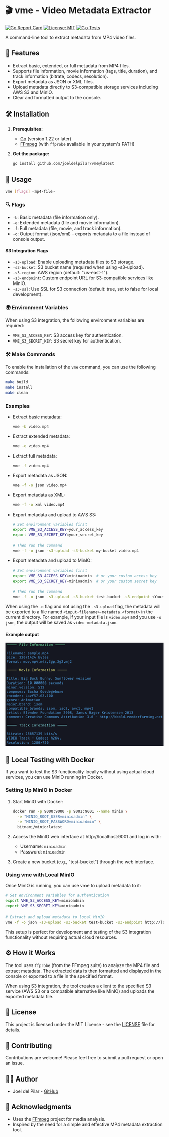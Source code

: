 # 🎬 vme - Video Metadata Extractor

[![Go Report Card](https://goreportcard.com/badge/github.com/joeldelpilar/vme)](https://goreportcard.com/report/github.com/joeldelpilar/vme)
[![License: MIT](https://img.shields.io/badge/License-MIT-yellow.svg)](https://opensource.org/licenses/MIT)
[![Go Tests](https://img.shields.io/github/actions/workflow/status/joeldelpilar/vme/go-tests.yml?branch=main&label=tests)](https://github.com/joeldelpilar/vme/actions/workflows/go-tests.yml)

A command-line tool to extract metadata from MP4 video files.

## 🌟 Features

*   Extract basic, extended, or full metadata from MP4 files.
*   Supports file information, movie information (tags, title, duration), and track information (bitrate, codecs, resolution).
*   Export metadata as JSON or XML files.
*   Upload metadata directly to S3-compatible storage services including AWS S3 and MinIO.
*   Clear and formatted output to the console.

## 🛠️ Installation

1.  **Prerequisites:**
    *   [Go](https://go.dev/dl/) (version 1.22 or later)
    *   [FFmpeg](https://ffmpeg.org/download.html) (with `ffprobe` available in your system's PATH)

2.  **Get the package:**

    ```bash
    go install github.com/joeldelpilar/vme@latest
    ```

## 🚀 Usage

```bash
vme [flags] <mp4-file>
```

### 🔍 Flags

*   `-b`: Basic metadata (file information only).
*   `-e`: Extended metadata (file and movie information).
*   `-f`: Full metadata (file, movie, and track information).
*   `-o`: Output format (json/xml) - exports metadata to a file instead of console output.

#### S3 Integration Flags

*   `-s3-upload`: Enable uploading metadata files to S3 storage.
*   `-s3-bucket`: S3 bucket name (required when using -s3-upload).
*   `-s3-region`: AWS region (default: "us-east-1").
*   `-s3-endpoint`: Custom endpoint URL for S3-compatible services like MinIO.
*   `-s3-ssl`: Use SSL for S3 connection (default: true, set to false for local development).

### 🌍 Environment Variables

When using S3 integration, the following environment variables are required:

*   `VME_S3_ACCESS_KEY`: S3 access key for authentication.
*   `VME_S3_SECRET_KEY`: S3 secret key for authentication.

### 🛠️ Make Commands

To enable the installation of the `vme` command, you can use the following commands:

```bash
make build
make install
make clean
```

### Examples

*   Extract basic metadata:

    ```bash
    vme -b video.mp4
    ```

*   Extract extended metadata:

    ```bash
    vme -e video.mp4
    ```

*   Extract full metadata:

    ```bash
    vme -f video.mp4
    ```

*   Export metadata as JSON:

    ```bash
    vme -f -o json video.mp4
    ```

*   Export metadata as XML:

    ```bash
    vme -f -o xml video.mp4
    ```

*   Export metadata and upload to AWS S3:

    ```bash
    # Set environment variables first
    export VME_S3_ACCESS_KEY=your_access_key
    export VME_S3_SECRET_KEY=your_secret_key
    
    # Then run the command
    vme -f -o json -s3-upload -s3-bucket my-bucket video.mp4
    ```

*   Export metadata and upload to MinIO:

    ```bash
    # Set environment variables first
    export VME_S3_ACCESS_KEY=minioadmin  # or your custom access key
    export VME_S3_SECRET_KEY=minioadmin  # or your custom secret key
    
    # Then run the command
    vme -f -o json -s3-upload -s3-bucket test-bucket -s3-endpoint <Your-s3-endpoint> -s3-ssl=<true/false> video.mp4
    ```

When using the `-o` flag and not using the `-s3-upload` flag, the metadata will be exported to a file named `<input-filename>-metadata.<format>` in the current directory. For example, if your input file is `video.mp4` and you use `-o json`, the output will be saved as `video-metadata.json`.

#### Example output
<img src="data/image.png" alt="Example output" width="600"/>

## 🧪 Local Testing with Docker

If you want to test the S3 functionality locally without using actual cloud services, you can use MinIO running in Docker.

### Setting Up MinIO in Docker

1. Start MinIO with Docker:

   ```bash
   docker run -p 9000:9000 -p 9001:9001 --name minio \
     -e "MINIO_ROOT_USER=minioadmin" \
     -e "MINIO_ROOT_PASSWORD=minioadmin" \
     bitnami/minio:latest
   ```

2. Access the MinIO web interface at http://localhost:9001 and log in with:
   - Username: `minioadmin`
   - Password: `minioadmin`

3. Create a new bucket (e.g., "test-bucket") through the web interface.

### Using vme with Local MinIO

Once MinIO is running, you can use vme to upload metadata to it:

```bash
# Set environment variables for authentication
export VME_S3_ACCESS_KEY=minioadmin
export VME_S3_SECRET_KEY=minioadmin

# Extract and upload metadata to local MinIO
vme -f -o json -s3-upload -s3-bucket test-bucket -s3-endpoint http://localhost:9000 -s3-ssl=false video.mp4
```

This setup is perfect for development and testing of the S3 integration functionality without requiring actual cloud resources.

## ⚙️ How it Works

The tool uses `ffprobe` (from the FFmpeg suite) to analyze the MP4 file and extract metadata. The extracted data is then formatted and displayed in the console or exported to a file in the specified format.

When using S3 integration, the tool creates a client to the specified S3 service (AWS S3 or a compatible alternative like MinIO) and uploads the exported metadata file.

## 📝 License

This project is licensed under the MIT License - see the [LICENSE](LICENSE) file for details.

## 🤝 Contributing

Contributions are welcome! Please feel free to submit a pull request or open an issue.

## 👨‍💻 Author

*   Joel del Pilar - [GitHub](https://github.com/joeldelpilar)

## 🙏 Acknowledgments

*   Uses the [FFmpeg](https://ffmpeg.org/) project for media analysis.
*   Inspired by the need for a simple and effective MP4 metadata extraction tool.
